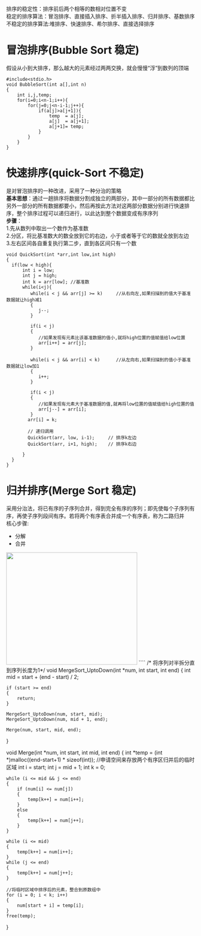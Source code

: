排序的稳定性：排序前后两个相等的数相对位置不变  
稳定的排序算法：冒泡排序、直接插入排序、折半插入排序、归并排序、基数排序  
不稳定的排序算法:堆排序、快速排序、希尔排序、直接选择排序
# 冒泡排序(Bubble Sort 稳定)
假设从小到大排序，那么越大的元素经过两两交换，就会慢慢“浮”到数列的顶端
````
#include<stdio.h>
void BubbleSort(int a[],int n)
{
    int i,j,temp;
    for(i=0;i<n-1;i++){
        for(j=0;j<n-i-1;j++){
            if(a[j]>a[j+1]){
                temp  = a[j];
                a[j]  = a[j+1];
                a[j+1]= temp;
            }
        }
    }
}
````
# 快速排序(quick-Sort 不稳定)
是对冒泡排序的一种改进，采用了一种分治的策略  
**基本思想**：通过一趟排序将数据分割成独立的两部分，其中一部分的所有数据都比另外一部分的所有数据都要小，然后再按此方法对这两部分数据分别进行快速排序，整个排序过程可以递归进行，以此达到整个数据变成有序序列  
**步骤**：  
1.先从数列中取出一个数作为基准数  
2.分区，将比基准数大的数全放到它的右边，小于或者等于它的数就全放到左边  
3.左右区间各自重复执行第二步，直到各区间只有一个数
````
void QuickSort(int *arr,int low,int high)
{
  if(low < high){
      int i = low;
      int j = high;
      int k = arr[low]; //基准数
      while(i<j){
         while(i < j && arr[j] >= k)     //从右向左,如果扫描到的值大于基准数据就让high减1
         {
            j--;
         }
 
         if(i < j)  
         {
            //如果发现有元素比该基准数据的值小,就将high位置的值赋值给low位置
            arr[i++] = arr[j];
         }
 
         while(i < j && arr[i] < k)      //从左向右,如果扫描到的值小于基准数据就让low加1
         {
            i++;
         }

         if(i < j)
         {
            //如果发现有元素大于基准数据的值,就再将low位置的值赋值给high位置的值
            arr[j--] = arr[i];
         }
        arr[i] = k;
 
        // 递归调用
        QuickSort(arr, low, i-1);     // 排序k左边
        QuickSort(arr, i+1, high);    // 排序k右边

      }
  }
}
````
# 归并排序(Merge Sort 稳定)
采用分治法，将已有序的子序列合并，得到完全有序的序列；即先使每个子序列有序，再使子序列段间有序。若将两个有序表合并成一个有序表，称为二路归并  
核心步骤:
* 分解
* 合并  
<img src="https://images2015.cnblogs.com/blog/1024555/201612/1024555-20161218163120151-452283750.png" width="350px" height="300px"/> 
````
/* 将序列对半拆分直到序列长度为1*/
void MergeSort_UptoDown(int *num, int start, int end)
{
    int mid = start + (end - start) / 2;

    if (start >= end)
    {
        return;
    }
    
    MergeSort_UptoDown(num, start, mid);
    MergeSort_UptoDown(num, mid + 1, end);

    Merge(num, start, mid, end);
}

void Merge(int *num, int start, int mid, int end)
{
    int *temp = (int *)malloc((end-start+1) * sizeof(int));    //申请空间来存放两个有序区归并后的临时区域
    int i = start;
    int j = mid + 1;
    int k = 0;

    while (i <= mid && j <= end)
    {
        if (num[i] <= num[j])
        {
            temp[k++] = num[i++];
        }
        else
        {
            temp[k++] = num[j++];
        }
    }

    while (i <= mid)
    {
        temp[k++] = num[i++];
    }
    while (j <= end)
    {
        temp[k++] = num[j++];
    }

    //将临时区域中排序后的元素，整合到原数组中
    for (i = 0; i < k; i++)
    {
        num[start + i] = temp[i];
    }
    free(temp);
}
````